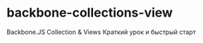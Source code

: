 backbone-collections-view
=========================

Backbone.JS Collection &amp; Views Краткий урок и быстрый старт
